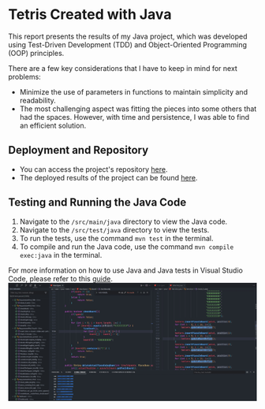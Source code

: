 # Tetris Created with Java

This report presents the results of my Java project, which was developed using Test-Driven Development (TDD) and Object-Oriented Programming (OOP) principles.

There are a few key considerations that I have to keep in mind for next problems:

- Minimize the use of parameters in functions to maintain simplicity and readability.
- The most challenging aspect was fitting the pieces into some others that had the spaces. However, with time and persistence, I was able to find an efficient solution.


## Deployment and Repository

- You can access the project's repository [here](https://github.com/felix-toledo/JAVA-tetris-oop-tdd).
- The deployed results of the project can be found [here](https://felix-toledo.github.io/JAVA-tetris-oop-tdd/).


## Testing and Running the Java Code

1. Navigate to the `/src/main/java` directory to view the Java code.
2. Navigate to the `/src/test/java` directory to view the tests.
3. To run the tests, use the command `mvn test` in the terminal.
4. To compile and run the Java code, use the command `mvn compile exec:java` in the terminal.

For more information on how to use Java and Java tests in Visual Studio Code, please refer to this [guide](https://code.visualstudio.com/docs/java/java-tutorial).
![Screenshot](screenshot.jpg)
